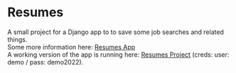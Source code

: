 # Resumes

A small project for a Django app to to save some job searches and related things.  
Some more information here: <a href="https://notes.mariusnegoita.net/notes/resumes-app/">Resumes App</a>  
A working version of the app is running here: <a href="https://resumes-demo.mariusnegoita.net" target="_blank">Resumes Project</a> (creds: user: demo / pass: demo2022).

